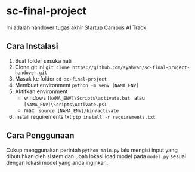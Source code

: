 # sc-final-project

Ini adalah handover tugas akhir Startup Campus AI Track

## Cara Instalasi
1. Buat folder sesuka hati
2. Clone git ini ```git clone https://github.com/syahvan/sc-final-project-handover.git```
3. Masuk ke folder ``` cd sc-final-project ```
4. Membuat environment ``` python -m venv [NAMA_ENV] ```
5. Aktifkan environment 
    * windows ``` [NAMA_ENV]\Scripts\activate.bat  ``` atau ``` [NAMA_ENV]\Scripts\Activate.ps1  ```
    * mac ``` source [NAMA_ENV]/bin/activate```
6. install requirements.txt ``` pip install -r requirements.txt ```

## Cara Penggunaan
Cukup menggunakan perintah ```python main.py``` lalu mengisi input yang dibutuhkan oleh sistem dan ubah lokasi load model pada ```model.py``` sesuai dengan lokasi model yang anda inginkan.
